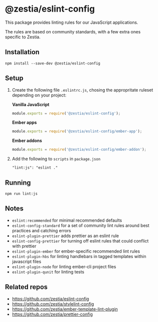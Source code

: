 # @zestia/eslint-config

This package provides linting rules for our JavaScript applications.

The rules are based on community standards, with a few extra ones specific to Zestia.

## Installation

```
npm install --save-dev @zestia/eslint-config
```

## Setup

1. Create the following file `.eslintrc.js`, chosing the appropritate ruleset depending on your project:

   **Vanilla JavaScript**

   ```javascript
   module.exports = require('@zestia/eslint-config');
   ```

   **Ember apps**

   ```javascript
   module.exports = require('@zestia/eslint-config/ember-app');
   ```

   **Ember addons**

   ```javascript
   module.exports = require('@zestia/eslint-config/ember-addon');
   ```

2. Add the following to `scripts` in `package.json`

   ```
   "lint:js": "eslint ."
   ```

## Running

```
npm run lint:js
```

## Notes

- `eslint:recommended` for minimal recommended defaults
- `eslint-config-standard` for a set of community lint rules around best practices and catching errors
- `eslint-plugin-prettier` adds prettier as an eslint rule
- `eslint-config-prettier` for turning off eslint rules that could conflict with prettier
- `eslint-plugin-ember` for ember-specific recommended lint rules
- `eslint-plugin-hbs` for linting handlebars in tagged templates within javascript files
- `eslint-plugin-node` for linting ember-cli project files
- `eslint-plugin-qunit` for linting tests

## Related repos

- https://github.com/zestia/eslint-config
- https://github.com/zestia/stylelint-config
- https://github.com/zestia/ember-template-lint-plugin
- https://github.com/zestia/prettier-config
